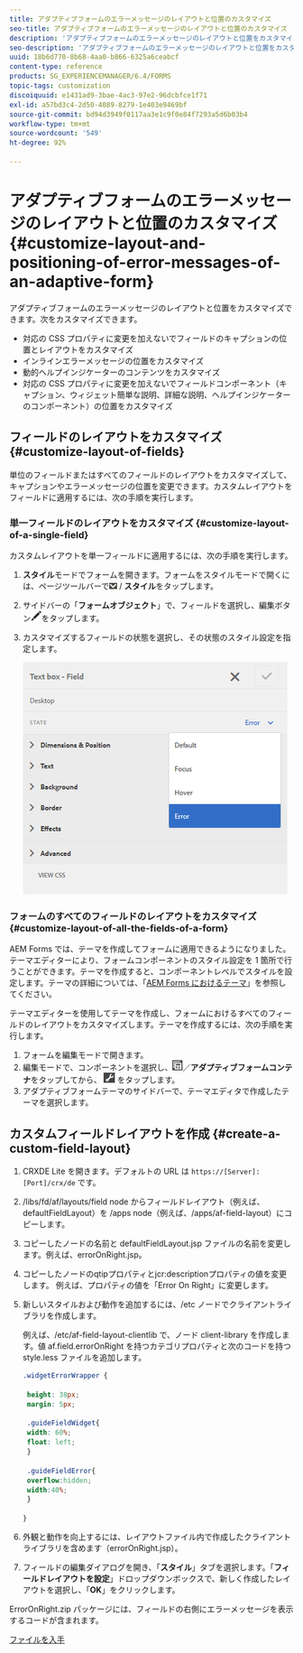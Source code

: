 ```yaml
---
title: アダプティブフォームのエラーメッセージのレイアウトと位置のカスタマイズ
seo-title: アダプティブフォームのエラーメッセージのレイアウトと位置のカスタマイズ
description: 'アダプティブフォームのエラーメッセージのレイアウトと位置をカスタマイズできます。 '
seo-description: 'アダプティブフォームのエラーメッセージのレイアウトと位置をカスタマイズできます。 '
uuid: 18b6d770-8b68-4aa0-b866-6325a6ceabcf
content-type: reference
products: SG_EXPERIENCEMANAGER/6.4/FORMS
topic-tags: customization
discoiquuid: e1431ad9-3bae-4ac3-97e2-96dcbfce1f71
exl-id: a57bd3c4-2d50-4089-8279-1e403e9469bf
source-git-commit: bd94d3949f0117aa3e1c9f0e84f7293a5d6b03b4
workflow-type: tm+mt
source-wordcount: '549'
ht-degree: 92%

---
```


# アダプティブフォームのエラーメッセージのレイアウトと位置のカスタマイズ {#customize-layout-and-positioning-of-error-messages-of-an-adaptive-form}

アダプティブフォームのエラーメッセージのレイアウトと位置をカスタマイズできます。次をカスタマイズできます。

* 対応の CSS プロパティに変更を加えないでフィールドのキャプションの位置とレイアウトをカスタマイズ
* インラインエラーメッセージの位置をカスタマイズ
* 動的ヘルプインジケーターのコンテンツをカスタマイズ
* 対応の CSS プロパティに変更を加えないでフィールドコンポーネント（キャプション、ウィジェット簡単な説明、詳細な説明、ヘルプインジケーターのコンポーネント）の位置をカスタマイズ

## フィールドのレイアウトをカスタマイズ  {#customize-layout-of-fields}

単位のフィールドまたはすべてのフィールドのレイアウトをカスタマイズして、キャプションやエラーメッセージの位置を変更できます。カスタムレイアウトをフィールドに適用するには、次の手順を実行します。

### 単一フィールドのレイアウトをカスタマイズ  {#customize-layout-of-a-single-field}

カスタムレイアウトを単一フィールドに適用するには、次の手順を実行します。

1. **スタイル**&#x200B;モードでフォームを開きます。フォームをスタイルモードで開くには、ページツールバーで![canvas-drop-down](assets/canvas-drop-down.png) / **スタイル**&#x200B;をタップします。
1. サイドバーの「**フォームオブジェクト**」で、フィールドを選択し、編集ボタン![編集ボタン](assets/edit-button.png)をタップします。
1. カスタマイズするフィールドの状態を選択し、その状態のスタイル設定を指定します。

   ![フィールドのインラインスタイル設定を指定する](assets/edit-error-state.png)

### フォームのすべてのフィールドのレイアウトをカスタマイズ {#customize-layout-of-all-the-fields-of-a-form}

AEM Forms では、テーマを作成してフォームに適用できるようになりました。テーマエディターにより、フォームコンポーネントのスタイル設定を 1 箇所で行うことができます。テーマを作成すると、コンポーネントレベルでスタイルを設定します。テーマの詳細については、「[AEM Forms におけるテーマ](/help/forms/using/themes.md)」を参照してください。

テーマエディターを使用してテーマを作成し、フォームにおけるすべてのフィールドのレイアウトをカスタマイズします。テーマを作成するには、次の手順を実行します。

1. フォームを編集モードで開きます。
1. 編集モードで、コンポーネントを選択し、![フィールドレベル](assets/field-level.png)／**アダプティブフォームコンテナ**&#x200B;をタップしてから、 ![cmppr](assets/cmppr.png) をタップします。
1. アダプティブフォームテーマのサイドバーで、テーマエディタで作成したテーマを選択します。

## カスタムフィールドレイアウトを作成  {#create-a-custom-field-layout}

1. CRXDE Lite を開きます。デフォルトの URL は `https://[Server]:[Port]/crx/de` です。
1. /libs/fd/af/layouts/field node からフィールドレイアウト（例えば、defaultFieldLayout）を /apps node（例えば、/apps/af-field-layout）にコピーします。
1. コピーしたノードの名前と defaultFieldLayout.jsp ファイルの名前を変更します。例えば、errorOnRight.jsp。 

1. コピーしたノードのqtipプロパティとjcr:descriptionプロパティの値を変更します。 例えば、プロパティの値を「Error On Right」に変更します。

1. 新しいスタイルおよび動作を追加するには、/etc ノードでクライアントライブラリを作成します。

   例えば、/etc/af-field-layout-clientlib で、ノード client-library を作成します。値 af.field.errorOnRight を持つカテゴリプロパティと次のコードを持つ style.less ファイルを追加します。 

   ```css
   .widgetErrorWrapper {
   
    height: 38px;
    margin: 5px;
   
    .guideFieldWidget{
    width: 60%;
    float: left; 
    }
   
    .guideFieldError{
    overflow:hidden;
    width:40%; 
    }
   
   }
   ```

1. 外観と動作を向上するには、レイアウトファイル内で作成したクライアントライブラリを含めます（errorOnRight.jsp）。
1. フィールドの編集ダイアログを開き、「**スタイル**」タブを選択します。「**フィールドレイアウトを設定**」ドロップダウンボックスで、新しく作成したレイアウトを選択し、「**OK**」をクリックします。

ErrorOnRight.zip パッケージには、フィールドの右側にエラーメッセージを表示するコードが含まれます。

[ファイルを入手](assets/erroronright.zip)
